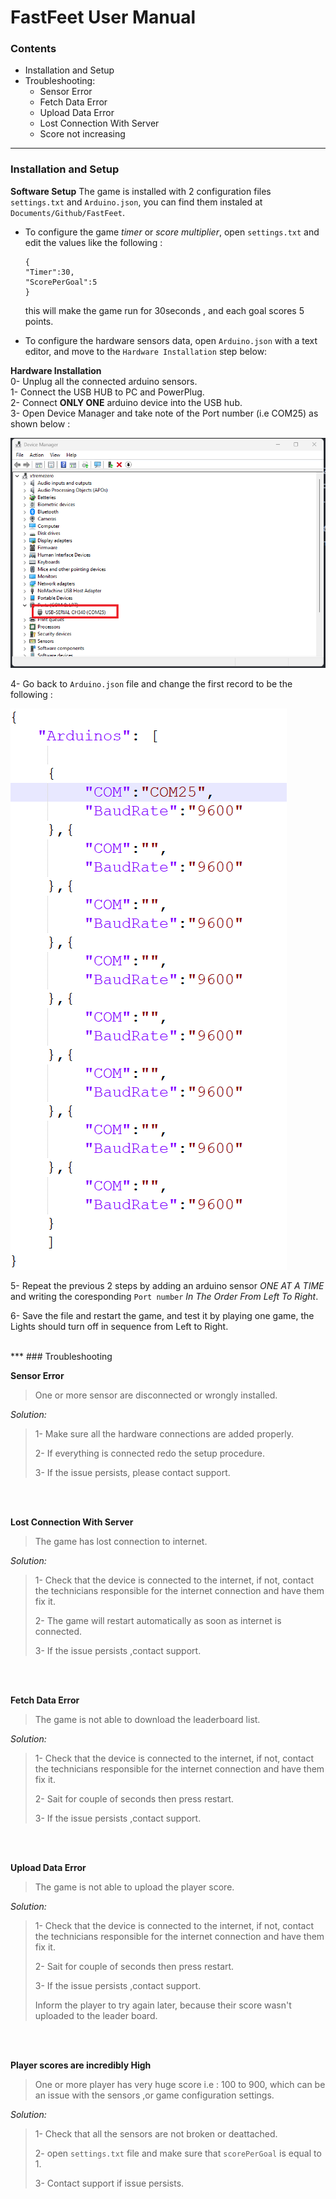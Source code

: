 # FastFeet User Manual

### Contents

-	Installation and Setup
-	Troubleshooting:
	-	Sensor Error
	-	Fetch Data Error
	-	Upload Data Error
	-	Lost Connection With Server
	-	Score not increasing

***
### Installation and Setup

**Software Setup**
The game is installed with 2 configuration files  `settings.txt` and `Arduino.json`, you can find them instaled at `Documents/Github/FastFeet`.   

-	To configure the game *timer* or *score multiplier*, open `settings.txt` and edit the values like the following :  

	```
	{
	"Timer":30,
	"ScorePerGoal":5
	}
	```

	this will make the game run for 30seconds , and each goal scores 5 points.

-	To configure the hardware sensors data, open `Arduino.json` with a text editor, and move to the `Hardware Installation` step below:

**Hardware Installation**  
0- Unplug all the connected arduino sensors.  
1- Connect the USB HUB to PC and PowerPlug.  
2- Connect **ONLY ONE** arduino device into the USB hub.  
3- Open Device Manager and take note of the Port number (i.e COM25) as shown below :

![Step3 Screenshot](README.md_files/Untitled.png)

4- Go back to `Arduino.json` file and change the first record to be the following :

![Step4 Screenshot](README.md_files/ss2.png)

5- Repeat the previous 2 steps by adding an arduino sensor *ONE AT A TIME* and writing the coresponding `Port number` *In The Order From Left To Right*.

6- Save the file and restart the game, and test it by playing one game, the Lights should turn off in sequence from Left to Right.



<br>
***
### Troubleshooting

**Sensor Error**

> One or more sensor are disconnected or wrongly installed.
	
*Solution:*	

>  1- Make sure all the hardware connections are added properly.  
>  
>  2- If everything is connected redo the setup procedure.
>  
>  3- If the issue persists, please contact support. 

<br>
<br>

**Lost Connection With Server**

> The game has lost connection to internet.

*Solution:*
> 
> 1- Check that the device is connected to the internet, if not, contact the  technicians responsible for the internet connection and have them fix it.
> 
> 2- The game will restart automatically as soon as internet is connected.
> 
> 3- If the issue persists ,contact support.


<br>
<br>

**Fetch Data Error**
> The game is not able to download the leaderboard list.

*Solution:*
> 1- Check that the device is connected to the internet, if not, contact the  technicians responsible for the internet connection and have them fix it.
> 
> 2- Sait for couple of seconds then press restart.
> 
> 3- If the issue persists ,contact support.


<br>
<br>

**Upload Data Error**
> The game is not able to upload the player score.

 
*Solution:*
> 1- Check that the device is connected to the internet, if not, contact the  technicians responsible for the internet connection and have them fix it.
> 
> 2- Sait for couple of seconds then press restart.
> 
> 3- If the issue persists ,contact support.
> 
> Inform the player to try again later, because their score wasn't uploaded to the leader board.


<br>
<br>

**Player scores are incredibly High**
> One or more player has very huge score i.e : 100 to 900, which can be an issue with the sensors ,or game configuration settings.
 
*Solution:*
> 1- Check that all the sensors are not broken or deattached.
> 
> 2- open `settings.txt` file and make sure that `scorePerGoal` is equal to 1.
> 
> 3- Contact support if issue persists. 
